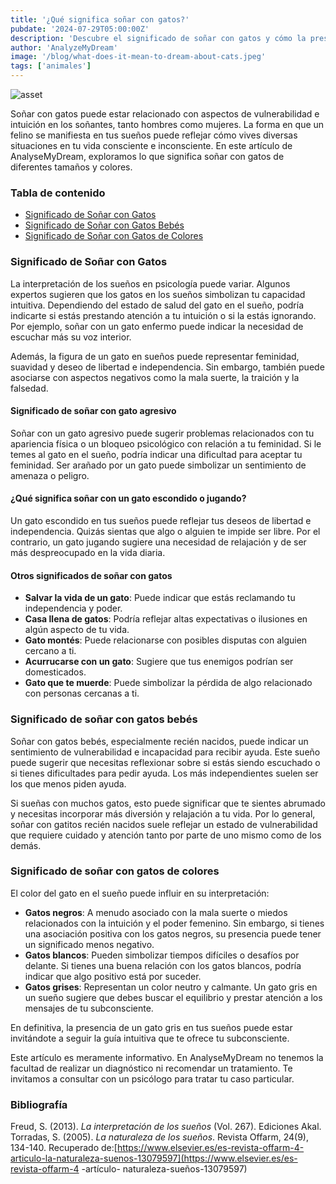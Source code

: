 ```yaml
---
title: '¿Qué significa soñar con gatos?'
pubdate: '2024-07-29T05:00:00Z'
description: 'Descubre el significado de soñar con gatos y cómo la presencia de estos felinos en tus sueños puede reflejar aspectos de tu vida emocional e intuición.'
author: 'AnalyzeMyDream'
image: '/blog/what-does-it-mean-to-dream-about-cats.jpeg'
tags: ['animales']
---
```


![asset](/blog/what-does-it-mean-to-dream-about-cats.jpeg)

Soñar con gatos puede estar relacionado con aspectos de vulnerabilidad e intuición en los soñantes, tanto hombres como mujeres. La forma en que un felino se manifiesta en tus sueños puede reflejar cómo vives diversas situaciones en tu vida consciente e inconsciente. En este artículo de AnalyseMyDream, exploramos lo que significa soñar con gatos de diferentes tamaños y colores.

### Tabla de contenido

- [Significado de Soñar con Gatos](#significado-de-soñar-con-gatos)
- [Significado de Soñar con Gatos Bebés](#significado-de-soñar-con-gatos-bebes)
- [Significado de Soñar con Gatos de Colores](#significado-de-soñar-con-gatos-de-colores)

### Significado de Soñar con Gatos

La interpretación de los sueños en psicología puede variar. Algunos expertos sugieren que los gatos en los sueños simbolizan tu capacidad intuitiva. Dependiendo del estado de salud del gato en el sueño, podría indicarte si estás prestando atención a tu intuición o si la estás ignorando. Por ejemplo, soñar con un gato enfermo puede indicar la necesidad de escuchar más su voz interior.

Además, la figura de un gato en sueños puede representar feminidad, suavidad y deseo de libertad e independencia. Sin embargo, también puede asociarse con aspectos negativos como la mala suerte, la traición y la falsedad.

#### Significado de soñar con gato agresivo

Soñar con un gato agresivo puede sugerir problemas relacionados con tu apariencia física o un bloqueo psicológico con relación a tu feminidad. Si le temes al gato en el sueño, podría indicar una dificultad para aceptar tu feminidad. Ser arañado por un gato puede simbolizar un sentimiento de amenaza o peligro.

#### ¿Qué significa soñar con un gato escondido o jugando?

Un gato escondido en tus sueños puede reflejar tus deseos de libertad e independencia. Quizás sientas que algo o alguien te impide ser libre. Por el contrario, un gato jugando sugiere una necesidad de relajación y de ser más despreocupado en la vida diaria.

#### Otros significados de soñar con gatos

- **Salvar la vida de un gato**: Puede indicar que estás reclamando tu independencia y poder.
- **Casa llena de gatos**: Podría reflejar altas expectativas o ilusiones en algún aspecto de tu vida.
- **Gato montés**: Puede relacionarse con posibles disputas con alguien cercano a ti.
- **Acurrucarse con un gato**: Sugiere que tus enemigos podrían ser domesticados.
- **Gato que te muerde**: Puede simbolizar la pérdida de algo relacionado con personas cercanas a ti.

### Significado de soñar con gatos bebés

Soñar con gatos bebés, especialmente recién nacidos, puede indicar un sentimiento de vulnerabilidad e incapacidad para recibir ayuda. Este sueño puede sugerir que necesitas reflexionar sobre si estás siendo escuchado o si tienes dificultades para pedir ayuda. Los más independientes suelen ser los que menos piden ayuda.

Si sueñas con muchos gatos, esto puede significar que te sientes abrumado y necesitas incorporar más diversión y relajación a tu vida. Por lo general, soñar con gatitos recién nacidos suele reflejar un estado de vulnerabilidad que requiere cuidado y atención tanto por parte de uno mismo como de los demás.

### Significado de soñar con gatos de colores

El color del gato en el sueño puede influir en su interpretación:

- **Gatos negros**: A menudo asociado con la mala suerte o miedos relacionados con la intuición y el poder femenino. Sin embargo, si tienes una asociación positiva con los gatos negros, su presencia puede tener un significado menos negativo.
- **Gatos blancos**: Pueden simbolizar tiempos difíciles o desafíos por delante. Si tienes una buena relación con los gatos blancos, podría indicar que algo positivo está por suceder.
- **Gatos grises**: Representan un color neutro y calmante. Un gato gris en un sueño sugiere que debes buscar el equilibrio y prestar atención a los mensajes de tu subconsciente.

En definitiva, la presencia de un gato gris en tus sueños puede estar invitándote a seguir la guía intuitiva que te ofrece tu subconsciente.

Este artículo es meramente informativo. En AnalyseMyDream no tenemos la facultad de realizar un diagnóstico ni recomendar un tratamiento. Te invitamos a consultar con un psicólogo para tratar tu caso particular.

### Bibliografía

Freud, S. (2013). *La interpretación de los sueños* (Vol. 267). Ediciones Akal. 
Torradas, S. (2005). *La naturaleza de los sueños*. Revista Offarm, 24(9), 134-140. Recuperado de:[https://www.elsevier.es/es-revista-offarm-4-articulo-la-naturaleza-suenos-13079597](https://www.elsevier.es/es-revista-offarm-4 -artículo- naturaleza-sueños-13079597)